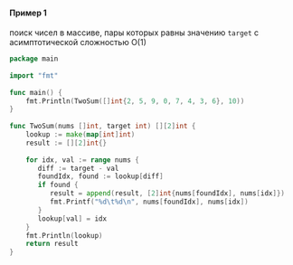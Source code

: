 

#### Пример 1

поиск чисел в массиве, пары которых равны значению `target` с асимптотической сложностью O(1)

```go
package main  
  
import "fmt"  
  
func main() {  
    fmt.Println(TwoSum([]int{2, 5, 9, 0, 7, 4, 3, 6}, 10))  
}  
  
func TwoSum(nums []int, target int) [][2]int {  
    lookup := make(map[int]int)  
    result := [][2]int{}  
  
    for idx, val := range nums {  
       diff := target - val  
       foundIdx, found := lookup[diff]  
       if found {  
          result = append(result, [2]int{nums[foundIdx], nums[idx]})  
          fmt.Printf("%d\t%d\n", nums[foundIdx], nums[idx])  
       }  
       lookup[val] = idx  
    }  
    fmt.Println(lookup)  
    return result  
}
```